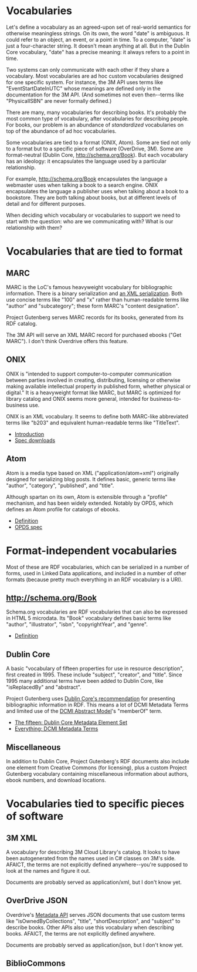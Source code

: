 # Vocabularies

Let's define a vocabulary as an agreed-upon set of real-world
semantics for otherwise meaningless strings. On its own, the word
"date" is ambiguous. It could refer to an object, an event, or a point
in time. To a computer, "date" is just a four-character string. It
doesn't mean anything at all. But in the Dublin Core vocabulary,
"date" has a precise meaning: it always refers to a point in time.

Two systems can only communicate with each other if they share a
vocabulary. Most vocabularies are ad hoc custom vocabularies designed
for one specific system. For instance, the 3M API uses terms like
"EventStartDateInUTC" whose meanings are defined only in the
documentation for the 3M API. (And sometimes not even then--terms like
"PhysicalISBN" are never formally defined.)

There are many, many vocabularies for describing books. It's probably
the most common type of vocabulary, after vocabularies for describing
people. For books, our problem is an abundance of *standardized*
vocabularies on top of the abundance of ad hoc vocabularies.

Some vocabularies are tied to a format (ONIX, Atom). Some are tied not
only to a format but to a specific piece of software (OverDrive,
3M). Some are format-neutral (Dublin Core,
http://schema.org/Book). But each vocabulary has an ideology: it
encapsulates the language used by a particular relationship.

For example, http://schema.org/Book encapsulates the language a
webmaster uses when talking a book to a search engine. ONIX
encapsulates the language a publisher uses when talking about a book
to a bookstore. They are both talking about books, but at different
levels of detail and for different purposes.

When deciding which vocabulary or vocabularies to support we need to
start with the question: who are we communicating with? What is our
relationship with them?

# Vocabularies that are tied to format

## MARC

MARC is the LoC's famous heavyweight vocabulary for bibliographic
information. There is a binary serialization and [an XML
serialization](http://www.loc.gov/standards/marcxml/). Both use
concise terms like "100" and "x" rather than human-readable terms like
"author" and "subcategory"; these form MARC's "content designation".

Project Gutenberg serves MARC records for its books, generated from
its RDF catalog.

The 3M API will serve an XML MARC record for purchased ebooks ("Get
MARC"). I don't think Overdrive offers this feature.

## ONIX

ONIX is "intended to support computer-to-computer communication
between parties involved in creating, distributing, licensing or
otherwise making available intellectual property in published form,
whether physical or digital." It is a heavyweight format like MARC,
but MARC is optimized for library catalog and ONIX seems more general,
intended for business-to-business use.

ONIX is an XML vocabulary. It seems to define both MARC-like
abbreviated terms like "b203" and equivalent human-readable terms like
"TitleText".

* [Introduction](http://www.editeur.org/files/ONIX%203/Introduction_to_ONIX_for_Books_3.0.pdf)
* [Spec downloads](http://www.editeur.org/93/Release-3.0-Downloads/)

## Atom

Atom is a media type based on XML ("application/atom+xml") originally
designed for serializing blog posts. It defines basic, generic terms
like "author", "category", "published", and "title".

Although spartan on its own, Atom is extensible through a "profile"
mechanism, and has been widely extended. Notably by OPDS, which
defines an Atom profile for catalogs of ebooks.

* [Definition](https://tools.ietf.org/html/rfc4287)
* [OPDS spec](http://opds-spec.org/specs/opds-catalog-1-1-20110627/)

# Format-independent vocabularies

Most of these are RDF vocabularies, which can be serialized in a
number of forms, used in Linked Data applications, and included in a
number of other formats (because pretty much everything in an RDF
vocabulary is a URI).

## http://schema.org/Book

Schema.org vocabularies are RDF vocabularies that can also be
expressed in HTML 5 microdata. Its "Book" vocabulary defines basic
terms like "author", "illustrator", "isbn", "copyrightYear", and
"genre".

* [Definition](http://schema.org/Book)

## Dublin Core

A basic "vocabulary of fifteen properties for use in resource
description", first created in 1995. These include "subject",
"creator", and "title". Since 1995 many additional terms have been
added to Dublin Core, like "isReplacedBy" and "abstract".

Project Gutenberg uses [Dublin Core's
recommendation](http://dublincore.org/documents/dc-rdf/) for
presenting bibliographic information in RDF. This means a lot of DCMI
Metadata Terms and limited use of the [DCMI Abstract
Model](http://dublincore.org/documents/abstract-model/)'s "memberOf"
term.

* [The fifteen: Dublin Core Metadata Element Set](http://dublincore.org/documents/dces/)
* [Everything: DCMI Metadata Terms](http://dublincore.org/documents/dcmi-terms/)

## Miscellaneous

In addition to Dublin Core, Project Gutenberg's RDF documents also
include one element from Creative Commons (for licensing), plus a
custom Project Gutenberg vocabulary containing miscellaneous
information about authors, ebook numbers, and download locations.

# Vocabularies tied to specific pieces of software

## 3M XML

A vocabulary for describing 3M Cloud Library's catalog. It looks to
have been autogenerated from the names used in C# classes on 3M's
side. AFAICT, the terms are not explicitly defined anywhere--you're
supposed to look at the names and figure it out.

Documents are probably served as application/xml, but I don't know yet.

## OverDrive JSON

Overdrive's [Metadata
API](https://developer.overdrive.com/apis/metadata) serves JSON
documents that use custom terms like "isOwnedByCollections", "title",
"shortDescription", and "subject" to describe books. Other APIs also
use this vocabulary when describing books. AFAICT, the terms are not
explicitly defined anywhere.

Documents are probably served as application/json, but I don't know yet.

## BiblioCommons